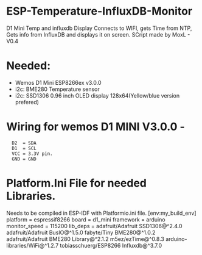 # ESP-Temperature-InfluxDB-Monitor
D1 Mini Temp and influxdb Display
Connects to WIFI, gets Time from NTP, Gets info from InfluxDB and displays it on screen. 
SCript made by MoxL  - V0.4

# Needed:
  - Wemos D1 Mini ESP8266ex v3.0.0
  - i2c: BME280 Temperature sensor
  - i2c: SSD1306 0.96 inch OLED display 128x64(Yellow/blue version prefered) 
  
 # Wiring for wemos D1 MINI V3.0.0 - 
      D2  = SDA
      D1  = SCL
      VCC = 3.3V pin.
      GND = GND

# Platform.Ini File for needed Libraries.
Needs to be compiled in ESP-IDF with Platformio.ini file.
[env:my_build_env]
platform = espressif8266
board = d1_mini
framework = arduino
monitor_speed = 115200
lib_deps = 
	adafruit/Adafruit SSD1306@^2.4.0
	adafruit/Adafruit BusIO@^1.5.0
	fabyte/Tiny BME280@^1.0.2
	adafruit/Adafruit BME280 Library@^2.1.2
	m5ez/ezTime@^0.8.3
	arduino-libraries/WiFi@^1.2.7
	tobiasschuerg/ESP8266 Influxdb@^3.7.0
